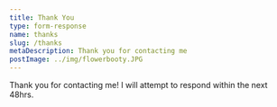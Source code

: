```yaml
---
title: Thank You
type: form-response
name: thanks
slug: /thanks
metaDescription: Thank you for contacting me
postImage: ../img/flowerbooty.JPG
---
```

Thank you for contacting me! I will attempt to respond within the next 48hrs.
